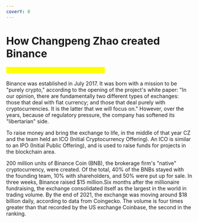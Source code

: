 ```yaml
---
coverY: 0
---
```


# How Changpeng Zhao created Binance

#### <mark style="color:yellow;">How Changpeng Zhao created Binance</mark>

Binance was established in July 2017. It was born with a mission to be "purely crypto," according to the opening of the project's white paper: "In our opinion, there are fundamentally two different types of exchanges: those that deal with fiat currency; and those that deal purely with cryptocurrencies. It is the latter that we will focus on." However, over the years, because of regulatory pressure, the company has softened its "libertarian" side.

To raise money and bring the exchange to life, in the middle of that year CZ and the team held an ICO (Initial Cryptocurrency Offering). An ICO is similar to an IPO (Initial Public Offering), and is used to raise funds for projects in the blockchain area.

200 million units of Binance Coin (BNB), the brokerage firm's "native" cryptocurrency, were created. Of the total, 40% of the BNBs stayed with the founding team, 10% with shareholders, and 50% were put up for sale. In three weeks, Binance raised $15 million.Six months after the millionaire fundraising, the exchange consolidated itself as the largest in the world in trading volume. By the end of 2021, the exchange was moving around $18 billion daily, according to data from Coingecko. The volume is four times greater than that recorded by the US exchange Coinbase, the second in the ranking.
